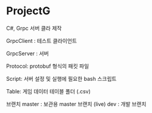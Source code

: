# ProjectG


C#, Grpc 서버 클라 제작


GrpcClient : 테스트 클라이언트

GrpcServer : 서버

Protocol: protobuf 형식의 패킷 파일

Script: 서버 설정 및 실행에 필요한 bash 스크립트

Table: 게임 데이터 테이블 폴더 (.csv)



브랜치
master : 보관용 master 브랜치 (live)
dev : 개발 브랜치
